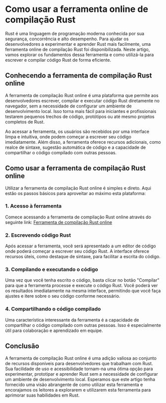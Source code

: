 Como usar a ferramenta online de compilação Rust
================================================

Rust é uma linguagem de programação moderna conhecida por sua segurança, concorrência e alto desempenho. Para ajudar os desenvolvedores a experimentar e aprender Rust mais facilmente, uma ferramenta online de compilação Rust foi disponibilizada. Neste artigo, vamos explorar os fundamentos dessa ferramenta e como utilizá-la para escrever e compilar código Rust de forma eficiente.

Conhecendo a ferramenta de compilação Rust online
-------------------------------------------------

A ferramenta de compilação Rust online é uma plataforma que permite aos desenvolvedores escrever, compilar e executar código Rust diretamente no navegador, sem a necessidade de configurar um ambiente de desenvolvimento local. Isso torna mais fácil para iniciantes e profissionais testarem pequenos trechos de código, protótipos ou até mesmo projetos completos de Rust.

Ao acessar a ferramenta, os usuários são recebidos por uma interface limpa e intuitiva, onde podem começar a escrever seu código imediatamente. Além disso, a ferramenta oferece recursos adicionais, como realce de sintaxe, sugestão automática de código e a capacidade de compartilhar o código compilado com outras pessoas.

Como usar a ferramenta de compilação Rust online
------------------------------------------------

Utilizar a ferramenta de compilação Rust online é simples e direto. Aqui estão os passos básicos para aproveitar ao máximo esta plataforma:

### 1. Acesso à ferramenta

Comece acessando a ferramenta de compilação Rust online através do seguinte link: [Ferramenta de compilação Rust online](https://www.onlinecalculatorsfree.com/pt/tools/compile-rust-online.html)

### 2. Escrevendo código Rust

Após acessar a ferramenta, você será apresentado a um editor de código onde poderá começar a escrever seu código Rust. A interface oferece recursos úteis, como destaque de sintaxe, para facilitar a escrita do código.

### 3. Compilando e executando o código

Uma vez que você tenha escrito o código, basta clicar no botão "Compilar" para que a ferramenta processe e execute o código Rust. Você poderá ver os resultados imediatamente na mesma interface, permitindo que você faça ajustes e itere sobre o seu código conforme necessário.

### 4. Compartilhando o código compilado

Uma característica interessante da ferramenta é a capacidade de compartilhar o código compilado com outras pessoas. Isso é especialmente útil para colaboração e aprendizado em equipe.

Conclusão
---------

A ferramenta de compilação Rust online é uma adição valiosa ao conjunto de recursos disponíveis para desenvolvedores que trabalham com Rust. Sua facilidade de uso e acessibilidade tornam-na uma ótima opção para experimentar, prototipar e aprender Rust sem a necessidade de configurar um ambiente de desenvolvimento local. Esperamos que este artigo tenha fornecido uma visão abrangente de como utilizar esta ferramenta e encorajamos os leitores a explorarem e utilizarem esta ferramenta para aprimorar suas habilidades em Rust.